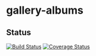 # gallery-albums

## Status

[![Build Status](https://travis-ci.org/FamilySearchElements/birch-gallery-view-selector.svg?branch=master)](https://travis-ci.org/FamilySearchElements/birch-gallery-view-selector)
[![Coverage Status](https://coveralls.io/repos/github/FamilySearchElements/birch-gallery-view-selector/badge.svg?branch=master)](https://coveralls.io/github/FamilySearchElements/birch-gallery-view-selector?branch=master)

